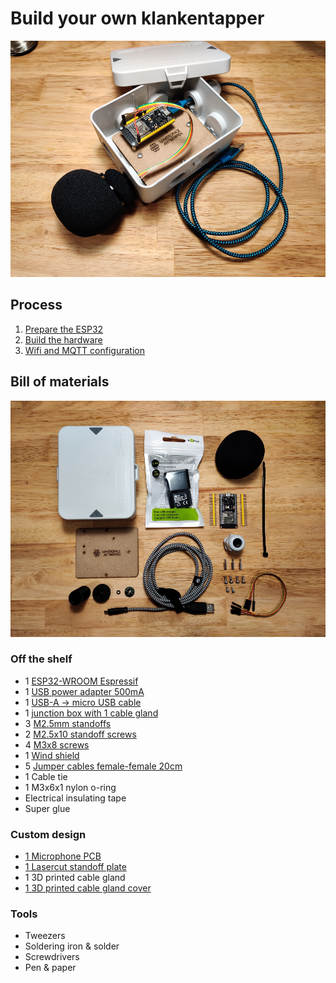 # Build your own klankentapper

![Klankentapper](/documentation/imgs/hardware_windshield.png)

## Process

1. [Prepare the ESP32](software.md)
2. [Build the hardware](hardware.md)
3. [Wifi and MQTT configuration](connectivity.md)

## Bill of materials

![Hardware](/documentation/imgs/hardware_bom.png)

### Off the shelf

- 1 [ESP32-WROOM Espressif](https://www.tinytronics.nl/shop/en/development-boards/microcontroller-boards/with-wi-fi/esp32-wifi-and-bluetooth-board-with-separate-headers-cp2104)
- 1 [USB power adapter 500mA](https://www.kabelshop.nl/Goobay-USB-oplader-Goobay-1-poort-USB-A-5W-Wit-44948-i23523-t17099.html)
- 1 [USB-A -> micro USB cable](https://www.kabelshop.nl/Nedis-USB-A-naar-Micro-USB-kabel-0-5-meter-USB-2-0-100-koper-Zwart-CCGT60500BK05-i24687-t284793.html)
- 1 [junction box with 1 cable gland](https://www.elektroshop.nl/attema-kabeldoos-ak2-ip65-3-wartels-cable-mate-2290-nl.html)
- 3 [M2.5mm standoffs](https://be.farnell.com/ettinger/05-12-103/spacer-m2-5x10-ni/dp/1466834)
- 2 [M2.5x10 standoff screws](https://be.farnell.com/ettinger/01-51-221/screw-pan-head-torx-steel-m2-5/dp/2494520)
- 4 [M3x8 screws](https://be.farnell.com/ettinger/01-17-339/screw-pan-head-phillips-ss-a4/dp/2494517)
- 1 [Wind shield](https://www.bax-shop.be/nl/microfoon-windkappen/devine-ws-55-set-van-5-windkappen)
- 5 [Jumper cables female-female 20cm](https://be.farnell.com/pro-signal/psg-jrbn40-ff/jumper-ribbon-cable-f-f-dev-eval/dp/2452751)
- 1 Cable tie
- 1 M3x6x1 nylon o-ring
- Electrical insulating tape
- Super glue

### Custom design

- [1 Microphone PCB](https://github.com/Makerspace-Antwerpen/klankentappers-PCB)
- [1 Lasercut standoff plate](/hardware/baseplate/baseplate.svg)
- 1 3D printed cable gland
- [1 3D printed cable gland cover](/hardware/cablegland/cap.stl)

### Tools

- Tweezers
- Soldering iron & solder
- Screwdrivers
- Pen & paper
